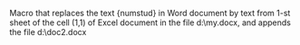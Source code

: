 Macro that replaces the text {numstud} in Word document by text from 1-st sheet of the cell (1,1) of Excel document in the file d:\my.docx, and appends the file d:\doc2.docx
